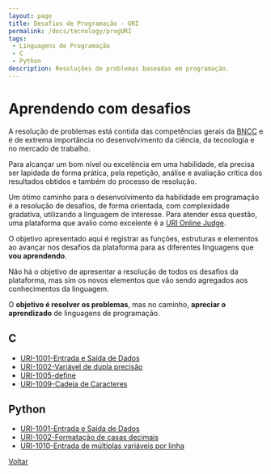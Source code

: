 ```yaml
---
layout: page
title: Desafios de Programação - URI
permalink: /docs/tecnology/progURI
tags:
 - Linguagens de Programação
 - C
 - Python
description: Resoluções de problemas baseadas em programação.
---
```


# Aprendendo com desafios

A resolução de problemas está contida das competências gerais da [BNCC]({{site.baseurl}}/docs/#2-pensamento-científico-criativo-e-crítico) e é de extrema importância no desenvolvimento da ciência, da tecnologia e no mercado de trabalho.

Para alcançar um bom nível ou excelência em uma habilidade, ela precisa ser lapidada de forma prática, pela repetição, análise e avaliação crítica dos resultados obtidos e também do processo de resolução.

Um ótimo caminho para o desenvolvimento da habilidade em programação é a resolução de desafios, de forma orientada, com complexidade gradativa, utilizando a linguagem de interesse. Para atender essa questão, uma plataforma que avalio como excelente é a [URI Online Judge](https://www.urionlinejudge.com.br/judge/pt/login/).

O objetivo apresentado aqui é registrar as funções, estruturas e elementos ao avançar nos desafios da plataforma para as diferentes linguagens que **vou aprendendo**.

Não há o objetivo de apresentar a resolução de todos os desafios da plataforma, mas sim os novos elementos que vão sendo agregados aos conhecimentos da linguagem.

O **objetivo é resolver os problemas**, mas no caminho, **apreciar o aprendizado** de linguagens de programação.

## C
* [URI-1001-Entrada e Saída de Dados]({{site.baseurl}}/2020/uri1001c_entradaSaidaDados)
* [URI-1002-Variável de dupla precisão]({{site.baseurl}}/2020/uri1002c_areaDoCirculo)
* [URI-1005-define]({{site.baseurl}}/2020/uri1005c_media1)
* [URI-1009-Cadeia de Caracteres]({{site.baseurl}}/2020/uri1009c_salarioComBonus)


## Python
* [URI-1001-Entrada e Saída de Dados]({{site.baseurl}}/2020/uri1001py_entradaSaidaDados)
* [URI-1002-Formatação de casas decimais]({{site.baseurl}}/2020/uri1002py_areaDoCirculo)
* [URI-1010-Entrada de múltiplas variáveis por linha]({{site.baseurl}}/2020/uri1010py_calculoSimples)


[Voltar]({{site.baseurl}}/docs/tecnologia)